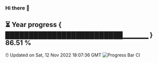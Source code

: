 ### Hi there 👋
⏳ Year progress { █████████████████████████▁▁▁▁▁ } 86.51 %
---
⏰ Updated on Sat, 12 Nov 2022 18:07:36 GMT
![Progress Bar CI](https://github.com/Moyi321/Moyi321/workflows/Progress%20Bar%20CI/badge.svg)
